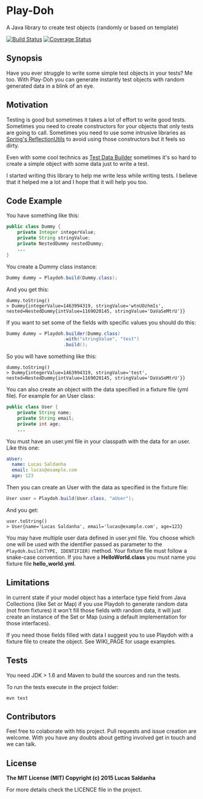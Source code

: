 # Play-Doh
A Java library to create test objects (randomly or based on template)

[![Build Status](https://travis-ci.org/lucassaldanha/playdoh.svg?branch=master)](https://travis-ci.org/lucassaldanha/playdoh) [![Coverage Status](https://coveralls.io/repos/lucassaldanha/playdoh/badge.svg)](https://coveralls.io/r/lucassaldanha/playdoh)

## Synopsis

Have you ever struggle to write some simple test objects in your tests? Me too. With Play-Doh you can generate instantly test objects with random generated data in a blink of an eye.

## Motivation

Testing is good but sometimes it takes a lot of effort to write good tests. Sometimes you need to create constructors for your objects that only tests are going to call. Sometimes you need to use some intrusive libraries as [Spring's ReflectionUtils](http://docs.spring.io/spring/docs/current/javadoc-api/org/springframework/util/ReflectionUtils.html) to avoid using those constructors but it feels so dirty.

Even with some cool technics as [Test Data Builder](http://nat.truemesh.com/archives/000714.html) sometimes it's so hard to create a simple object with some data just to write a test.

I started writing this library to help me write less while writing tests. I believe that it helped me a lot and I hope that it will help you too.

## Code Example

You have something like this:
```java
public class Dummy {
    private Integer integerValue;
    private String stringValue;
    private NestedDummy nestedDummy;
    ...
}
```

You create a Dummy class instance:
```java
Dummy dummy = Playdoh.build(Dummy.class);
```

And you get this:
```
dummy.toString()
> Dummy{integerValue=1463994319, stringValue='wtnUOzhmIs', nested=NestedDummy{intValue=1169020145, stringValue='DaVaSeMtrU'}}
```

If you want to set some of the fields with specific values you should do this:
```java
Dummy dummy = Playdoh.builder(Dummy.class)
                     .with("stringValue", "test")
                     .build();
```

So you will have something like this:
```
dummy.toString()
> Dummy{integerValue=1463994319, stringValue='test', nested=NestedDummy{intValue=1169020145, stringValue='DaVaSeMtrU'}}
```

You can also create an object with the data specified in a fixture file (yml file). For example for an User class:
```java
public class User {
    private String name;
    private String email;
    private int age;
    ...
```

You must have an user.yml file in your classpath with the data for an user. Like this one:
```yaml
aUser:
  name: Lucas Saldanha
  email: lucas@example.com
  age: 123
```

Then you can create an User with the data as specified in the fixture file:
```java
User user = Playdoh.build(User.class, "aUser");
```

And you get:
```
user.toString()
> User{name='Lucas Saldanha', email='lucas@example.com', age=123}
```

You may have multiple user data defined in user.yml file. You choose which one will be used with the identifier passed as parameter to the `Playdoh.build(TYPE, IDENTIFIER)` method. Your fixture file must follow a snake-case convention. If you have a **HelloWorld.class** you must name you fixture file **hello_world.yml**.

## Limitations

In current state if your model object has a interface type field from Java Collections (like Set or Map) if you use Playdoh to generate random data (not from fixtures) it won't fill those fields with random data, it will just create an instance of the Set or Map (using a default implementation for those interfaces).

If you need those fields filled with data I suggest you to use Playdoh with a fixture file to create the object. See WIKI_PAGE for usage examples.

## Tests

You need JDK > 1.6 and Maven to build the sources and run the tests.

To run the tests execute in the project folder:
```
mvn test
```

## Contributors

Feel free to colaborate with htis project. Pull requests and issue creation are welcome. With you have any doubts about getting involved get in touch and we can talk.

## License

**The MIT License (MIT) Copyright (c) 2015 Lucas Saldanha**

For more details check the LICENCE file in the project.
